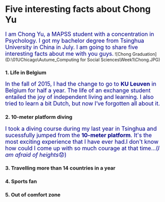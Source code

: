 #  **Five interesting facts about Chong Yu**

<font size=4 color=DarkBlue>I am Chong Yu, a MAPSS student with a concentration in Psychology. I got my bachelor degree from Tsinghua University in China in July. I am going to share five interesting facts about me with you guys.</font>
![Chong Graduation](D:\01UChicago\Autume_Computing for Social Sciences\Week1\Chong.JPG)

### 1. Life in Belgium
<font size=4 color=DarkBlue>In the fall of 2015, I had the change to go to **KU Leuven** in Belgium for half a year. The life of an exchange student entailed the joy of independent living and learning. I also tried to learn a bit Dutch, but now I‘ve forgotten all about it.</font>

### 2. 10-meter platform diving
<font size=4 color=DarkBlue>I took a diving course during my last year in Tsinghua and sucessfully jumped from the **10-meter platform**. It's the most exciting experience that I have ever had.I don't know how could I come up with so much courage at that time...(*I am afraid of heights*:worried:)</font>

### 3. Travelling more than 14 countries in a year

### 4. Sports fan

### 5. Out of comfort zone


